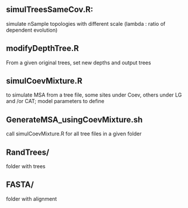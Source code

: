 ## simulTreesSameCov.R:
simulate nSample topologies with different scale (lambda : ratio of dependent evolution)

## modifyDepthTree.R
From a given original trees, set new depths and output trees
 
## simulCoevMixture.R
to simulate MSA  from a tree file, some sites under Coev, others under LG and /or CAT; model parameters to define

## GenerateMSA_usingCoevMixture.sh
call simulCoevMixture.R for all tree files in a given folder

## RandTrees/ 
folder with trees

## FASTA/
folder with alignment

